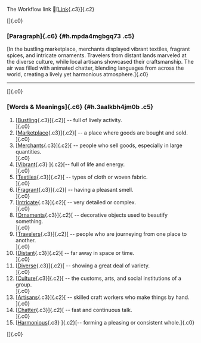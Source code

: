 The Workflow link
👏[[Link](https://www.google.com/url?q=http://www.google.com&sa=D&source=editors&ust=1759041692494841&usg=AOvVaw3GSX2Q8XTJ4nEDGGhXPtxB){.c3}]{.c2}

[]{.c0}

### [Paragraph]{.c6} {#h.mpda4mgbgq73 .c5}

[In the bustling marketplace, merchants displayed vibrant textiles,
fragrant spices, and intricate ornaments. Travelers from distant lands
marveled at the diverse culture, while local artisans showcased their
craftsmanship. The air was filled with animated chatter, blending
languages from across the world, creating a lively yet harmonious
atmosphere.]{.c0}

------------------------------------------------------------------------

[]{.c0}

### [Words & Meanings]{.c6} {#h.3aalkbh4jm0b .c5}

1.  [[Bustling](https://www.google.com/url?q=http://www.google.com&sa=D&source=editors&ust=1759041692495955&usg=AOvVaw3rqhbrjJTb2xD12r8NxgFf){.c3}]{.c2}[ --
    full of lively activity.\
    ]{.c0}
2.  [[Marketplace](https://www.google.com/url?q=http://www.google.com&sa=D&source=editors&ust=1759041692496147&usg=AOvVaw3qfpSjpR-ACqDMzpxapEkl){.c3}]{.c2}[ --
    a place where goods are bought and sold.\
    ]{.c0}
3.  [[Merchants](https://www.google.com/url?q=http://www.google.com&sa=D&source=editors&ust=1759041692496410&usg=AOvVaw1BF4reEh-rdBQWERkIS7RT){.c3}]{.c2}[ --
    people who sell goods, especially in large quantities.\
    ]{.c0}
4.  [[Vibrant](https://www.google.com/url?q=http://www.google.com&sa=D&source=editors&ust=1759041692496699&usg=AOvVaw31-IN-4c093Azhtm0qu0kH){.c3}
    ]{.c2}[-- full of life and energy.\
    ]{.c0}
5.  [[Textiles](https://www.google.com/url?q=http://www.google.com&sa=D&source=editors&ust=1759041692496905&usg=AOvVaw1WAaAe_kaSdozweAqBNPZ9){.c3}]{.c2}[ --
    types of cloth or woven fabric.\
    ]{.c0}
6.  [[Fragrant](https://www.google.com/url?q=http://www.google.com&sa=D&source=editors&ust=1759041692497087&usg=AOvVaw2K98pQbIuvObh4mdEpN90t){.c3}]{.c2}[ --
    having a pleasant smell.\
    ]{.c0}
7.  [[Intricate](https://www.google.com/url?q=http://www.google.com&sa=D&source=editors&ust=1759041692497283&usg=AOvVaw3fVGRJNUKORY06MUCJdODj){.c3}]{.c2}[ --
    very detailed or complex.\
    ]{.c0}
8.  [[Ornaments](https://www.google.com/url?q=http://www.google.com&sa=D&source=editors&ust=1759041692497500&usg=AOvVaw3pFLYtRK6QH12-OukpdYkm){.c3}]{.c2}[ --
    decorative objects used to beautify something.\
    ]{.c0}
9.  [[Travelers](https://www.google.com/url?q=http://www.google.com&sa=D&source=editors&ust=1759041692497827&usg=AOvVaw2BGvYZf_fMDLyc5j_I4BGC){.c3}]{.c2}[ --
    people who are journeying from one place to another.\
    ]{.c0}
10. [[Distant](https://www.google.com/url?q=http://www.google.com&sa=D&source=editors&ust=1759041692498173&usg=AOvVaw2dlraK3W6LyLIB8aKNKqFb){.c3}]{.c2}[ --
    far away in space or time.\
    ]{.c0}
11. [[Diverse](https://www.google.com/url?q=http://www.google.com&sa=D&source=editors&ust=1759041692498422&usg=AOvVaw1jJdZRvsfYaIyvgSabgRTU){.c3}]{.c2}[ --
    showing a great deal of variety.\
    ]{.c0}
12. [[Culture](https://www.google.com/url?q=http://www.google.com&sa=D&source=editors&ust=1759041692498681&usg=AOvVaw2Co_vfgqup__VDzQ863RJR){.c3}]{.c2}[ --
    the customs, arts, and social institutions of a group.\
    ]{.c0}
13. [[Artisans](https://www.google.com/url?q=http://www.google.com&sa=D&source=editors&ust=1759041692498940&usg=AOvVaw1ENoTaBPfuZfpc8rEQ0rzm){.c3}]{.c2}[ --
    skilled craft workers who make things by hand.\
    ]{.c0}
14. [[Chatter](https://www.google.com/url?q=http://www.google.com&sa=D&source=editors&ust=1759041692499160&usg=AOvVaw06wI81Jc69ihTYGOpCs4Jm){.c3}]{.c2}[ --
    fast and continuous talk.\
    ]{.c0}
15. [[Harmonious](https://www.google.com/url?q=http://www.google.com&sa=D&source=editors&ust=1759041692499305&usg=AOvVaw0d66vIhpxE5n4p1q3nmWJk){.c3}
    ]{.c2}[-- forming a pleasing or consistent whole.]{.c0}

[]{.c0}
